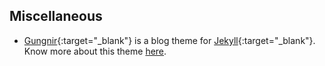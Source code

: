 ## Miscellaneous

- [Gungnir](https://github.com/Renovamen/jekyll-theme-gungnir){:target="_blank"} is a blog theme for [Jekyll](https://jekyllrb.com/){:target="_blank"}. Know more about this theme [here](/theme).


&nbsp; &nbsp;
